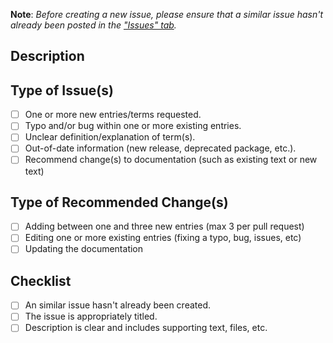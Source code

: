 **Note**: _Before creating a new issue, please ensure that a similar issue hasn't already been posted in the ["Issues" tab](https://github.com/Codecademy/docs/issues)._

<!--- When choosing a "Title" for this issue, it should be as descriptive as possible while still being brief. Below are a few examples of different issue titles for different contexts.

- General Entry: What is Cloud Computing?

- Bug: Path separator is different for mac and windows

- R entries needed

- More Swift entries: Tuples, Protocols, Classes -->

## Description

<!--- Please write a summary of the issue(s), including information such as:

- Which topic(s) and/or file(s) raise concern(s)?
- Quoted entry text and/or code snippets.

Please also include relevant motivation and context: -->

## Type of Issue(s)

<!--- Please check the boxes that are relevant to this Issue: -->

- [ ] One or more new entries/terms requested.
- [ ] Typo and/or bug within one or more existing entries.
- [ ] Unclear definition/explanation of term(s).
- [ ] Out-of-date information (new release, deprecated package, etc.).
- [ ] Recommend change(s) to documentation (such as existing text or new text)

## Type of Recommended Change(s)

<!--- Please check the boxes that are relevant to this Issue: -->

- [ ] Adding between one and three new entries (max 3 per pull request)
- [ ] Editing one or more existing entries (fixing a typo, bug, issues, etc)
- [ ] Updating the documentation

## Checklist

<!--- Please check the boxes that are relevant to this Issue: -->

- [ ] An similar issue hasn't already been created.
- [ ] The issue is appropriately titled.
- [ ] Description is clear and includes supporting text, files, etc.
